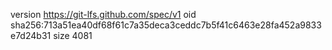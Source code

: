 version https://git-lfs.github.com/spec/v1
oid sha256:713a51ea40df68f61c7a35deca3ceddc7b5f41c6463e28fa452a9833e7d24b31
size 4081
